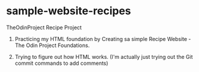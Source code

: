 # sample-website-recipes
TheOdinProject Recipe Project

1. Practicing my HTML foundation by Creating sa simple Recipe Website - The Odin Project Foundations.

2. Trying to figure out how HTML works. (I'm actually just trying out the Git commit commands to add comments)